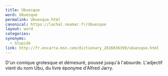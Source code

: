 ```yaml
---
title: Ubuesque
word: Ubuesque
permalink: Ubuesque.html
canonical: https://lachal.neamar.fr/Ubuesque
layout: word
categories:
synonyms:
  - Stupide
link: http://fr.encarta.msn.com/dictionary_2016036399/ubuesque.html
---
```


D'un comique grotesque et démesuré, poussé jusqu'à l'absurde. L'adjectif vient du nom Ubu, du livre éponyme d'Alfred Jarry.

